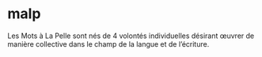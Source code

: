 malp
====

 Les Mots à La Pelle sont nés de 4 volontés individuelles désirant œuvrer de manière collective dans le champ de la langue et de l’écriture. 
